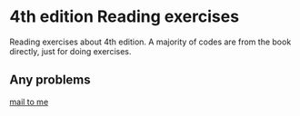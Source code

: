 # <Spring in Action> 4th edition Reading exercises

Reading exercises about <Spring in Action> 4th edition. A majority of codes are from the book directly, just for doing exercises.

## Any problems

[mail to me](mailto:root@brctl.com)

